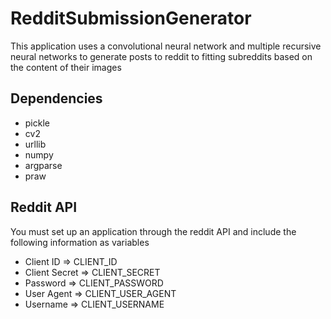 # RedditSubmissionGenerator
This application uses a convolutional neural network and multiple recursive neural networks to generate posts to reddit to fitting subreddits based on the content of their images

## Dependencies
- pickle
- cv2
- urllib
- numpy
- argparse
- praw

## Reddit API
You must set up an application through the reddit API and include the following information as variables
- Client ID => CLIENT_ID
- Client Secret => CLIENT_SECRET
- Password => CLIENT_PASSWORD
- User Agent => CLIENT_USER_AGENT
- Username => CLIENT_USERNAME

